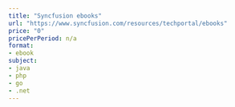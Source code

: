 ```yaml
---
title: "Syncfusion ebooks"
url: "https://www.syncfusion.com/resources/techportal/ebooks"
price: "0"
pricePerPeriod: n/a
format: 
- ebook
subject: 
- java
- php
- go
- .net
---
```

